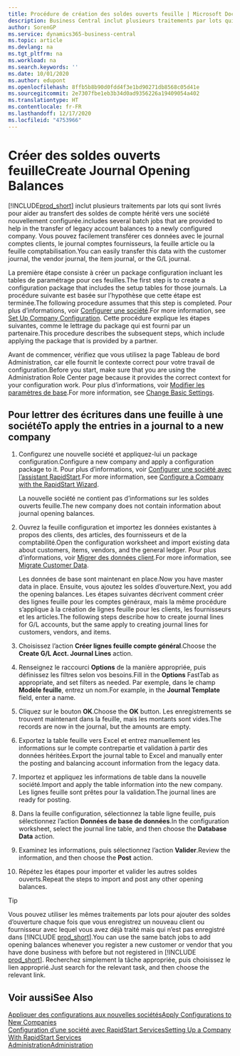 ```yaml
---
title: Procédure de création des soldes ouverts feuille | Microsoft Docs
description: Business Central inclut plusieurs traitements par lots qui sont livrés pour aider au transfert des soldes de compte hérité vers une société nouvellement configurée. Vous pouvez facilement transférer ces données avec des validations de feuille.
author: SorenGP
ms.service: dynamics365-business-central
ms.topic: article
ms.devlang: na
ms.tgt_pltfrm: na
ms.workload: na
ms.search.keywords: ''
ms.date: 10/01/2020
ms.author: edupont
ms.openlocfilehash: 8ffb5b8b90d0fdd4f3e1bd90271db8568c05d41e
ms.sourcegitcommit: 2e7307fbe1eb3b34d0ad9356226a19409054a402
ms.translationtype: HT
ms.contentlocale: fr-FR
ms.lasthandoff: 12/17/2020
ms.locfileid: "4753966"
---
```

# <a name="create-journal-opening-balances"></a><span data-ttu-id="c638d-104">Créer des soldes ouverts feuille</span><span class="sxs-lookup"><span data-stu-id="c638d-104">Create Journal Opening Balances</span></span>

[!INCLUDE[prod_short](includes/prod_short.md)] <span data-ttu-id="c638d-105">inclut plusieurs traitements par lots qui sont livrés pour aider au transfert des soldes de compte hérité vers une société nouvellement configurée.</span><span class="sxs-lookup"><span data-stu-id="c638d-105">includes several batch jobs that are provided to help in the transfer of legacy account balances to a newly configured company.</span></span> <span data-ttu-id="c638d-106">Vous pouvez facilement transférer ces données avec le journal comptes clients, le journal comptes fournisseurs, la feuille article ou la feuille comptabilisation.</span><span class="sxs-lookup"><span data-stu-id="c638d-106">You can easily transfer this data with the customer journal, the vendor journal, the item journal, or the G/L journal.</span></span>

<span data-ttu-id="c638d-107">La première étape consiste à créer un package configuration incluant les tables de paramétrage pour ces feuilles.</span><span class="sxs-lookup"><span data-stu-id="c638d-107">The first step is to create a configuration package that includes the setup tables for those journals.</span></span> <span data-ttu-id="c638d-108">La procédure suivante est basée sur l’hypothèse que cette étape est terminée.</span><span class="sxs-lookup"><span data-stu-id="c638d-108">The following procedure assumes that this step is completed.</span></span> <span data-ttu-id="c638d-109">Pour plus d’informations, voir [Configurer une société](admin-set-up-company-configuration.md).</span><span class="sxs-lookup"><span data-stu-id="c638d-109">For more information, see [Set Up Company Configuration](admin-set-up-company-configuration.md).</span></span> <span data-ttu-id="c638d-110">Cette procédure explique les étapes suivantes, comme le lettrage du package qui est fourni par un partenaire.</span><span class="sxs-lookup"><span data-stu-id="c638d-110">This procedure describes the subsequent steps, which include applying the package that is provided by a partner.</span></span>  

<span data-ttu-id="c638d-111">Avant de commencer, vérifiez que vous utilisez la page Tableau de bord Administration, car elle fournit le contexte correct pour votre travail de configuration.</span><span class="sxs-lookup"><span data-stu-id="c638d-111">Before you start, make sure that you are using the Administration Role Center page because it provides the correct context for your configuration work.</span></span> <span data-ttu-id="c638d-112">Pour plus d’informations, voir [Modifier les paramètres de base](ui-change-basic-settings.md).</span><span class="sxs-lookup"><span data-stu-id="c638d-112">For more information, see [Change Basic Settings](ui-change-basic-settings.md).</span></span>

## <a name="to-apply-the-entries-in-a-journal-to-a-new-company"></a><span data-ttu-id="c638d-113">Pour lettrer des écritures dans une feuille à une société</span><span class="sxs-lookup"><span data-stu-id="c638d-113">To apply the entries in a journal to a new company</span></span>

1. <span data-ttu-id="c638d-114">Configurez une nouvelle société et appliquez-lui un package configuration.</span><span class="sxs-lookup"><span data-stu-id="c638d-114">Configure a new company and apply a configuration package to it.</span></span> <span data-ttu-id="c638d-115">Pour plus d’informations, voir [Configurer une société avec l’assistant RapidStart](admin-how-to-configure-a-company-with-the-rapidstart-wizard.md).</span><span class="sxs-lookup"><span data-stu-id="c638d-115">For more information, see [Configure a Company with the RapidStart Wizard](admin-how-to-configure-a-company-with-the-rapidstart-wizard.md).</span></span>  

    <span data-ttu-id="c638d-116">La nouvelle société ne contient pas d’informations sur les soldes ouverts feuille.</span><span class="sxs-lookup"><span data-stu-id="c638d-116">The new company does not contain information about journal opening balances.</span></span>  

2. <span data-ttu-id="c638d-117">Ouvrez la feuille configuration et importez les données existantes à propos des clients, des articles, des fournisseurs et de la comptabilité.</span><span class="sxs-lookup"><span data-stu-id="c638d-117">Open the configuration worksheet and import existing data about customers, items, vendors, and the general ledger.</span></span> <span data-ttu-id="c638d-118">Pour plus d’informations, voir [Migrer des données client](admin-migrate-customer-data.md).</span><span class="sxs-lookup"><span data-stu-id="c638d-118">For more information, see [Migrate Customer Data](admin-migrate-customer-data.md).</span></span>  

    <span data-ttu-id="c638d-119">Les données de base sont maintenant en place.</span><span class="sxs-lookup"><span data-stu-id="c638d-119">Now you have master data in place.</span></span> <span data-ttu-id="c638d-120">Ensuite, vous ajoutez les soldes d’ouverture.</span><span class="sxs-lookup"><span data-stu-id="c638d-120">Next, you add the opening balances.</span></span> <span data-ttu-id="c638d-121">Les étapes suivantes décrivent comment créer des lignes feuille pour les comptes généraux, mais la même procédure s’applique à la création de lignes feuille pour les clients, les fournisseurs et les articles.</span><span class="sxs-lookup"><span data-stu-id="c638d-121">The following steps describe how to create journal lines for G/L accounts, but the same apply to creating journal lines for customers, vendors, and items.</span></span>  
3. <span data-ttu-id="c638d-122">Choisissez l’action **Créer lignes feuille compte général**.</span><span class="sxs-lookup"><span data-stu-id="c638d-122">Choose the **Create G/L Acct. Journal Lines** action.</span></span>  
4. <span data-ttu-id="c638d-123">Renseignez le raccourci **Options** de la manière appropriée, puis définissez les filtres selon vos besoins.</span><span class="sxs-lookup"><span data-stu-id="c638d-123">Fill in the **Options** FastTab as appropriate, and set filters as needed.</span></span> <span data-ttu-id="c638d-124">Par exemple, dans le champ **Modèle feuille**, entrez un nom.</span><span class="sxs-lookup"><span data-stu-id="c638d-124">For example, in the **Journal Template** field, enter a name.</span></span>  
5. <span data-ttu-id="c638d-125">Cliquez sur le bouton **OK**.</span><span class="sxs-lookup"><span data-stu-id="c638d-125">Choose the **OK** button.</span></span> <span data-ttu-id="c638d-126">Les enregistrements se trouvent maintenant dans la feuille, mais les montants sont vides.</span><span class="sxs-lookup"><span data-stu-id="c638d-126">The records are now in the journal, but the amounts are empty.</span></span>  
6. <span data-ttu-id="c638d-127">Exportez la table feuille vers Excel et entrez manuellement les informations sur le compte contrepartie et validation à partir des données héritées.</span><span class="sxs-lookup"><span data-stu-id="c638d-127">Export the journal table to Excel and manually enter the posting and balancing account information from the legacy data.</span></span>
7. <span data-ttu-id="c638d-128">Importez et appliquez les informations de table dans la nouvelle société.</span><span class="sxs-lookup"><span data-stu-id="c638d-128">Import and apply the table information into the new company.</span></span> <span data-ttu-id="c638d-129">Les lignes feuille sont prêtes pour la validation.</span><span class="sxs-lookup"><span data-stu-id="c638d-129">The journal lines are ready for posting.</span></span>  
8. <span data-ttu-id="c638d-130">Dans la feuille configuration, sélectionnez la table ligne feuille, puis sélectionnez l’action **Données de base de données**.</span><span class="sxs-lookup"><span data-stu-id="c638d-130">In the configuration worksheet, select the journal line table, and then choose the **Database Data** action.</span></span>  
9. <span data-ttu-id="c638d-131">Examinez les informations, puis sélectionnez l’action **Valider**.</span><span class="sxs-lookup"><span data-stu-id="c638d-131">Review the information, and then choose the **Post** action.</span></span>  
10. <span data-ttu-id="c638d-132">Répétez les étapes pour importer et valider les autres soldes ouverts.</span><span class="sxs-lookup"><span data-stu-id="c638d-132">Repeat the steps to import and post any other opening balances.</span></span>  

> [!TIP]
> <span data-ttu-id="c638d-133">Vous pouvez utiliser les mêmes traitements par lots pour ajouter des soldes d’ouverture chaque fois que vous enregistrez un nouveau client ou fournisseur avec lequel vous avez déjà traité mais qui n’est pas enregistré dans [!INCLUDE [prod_short](includes/prod_short.md)].</span><span class="sxs-lookup"><span data-stu-id="c638d-133">You can use the same batch jobs to add opening balances whenever you register a new customer or vendor that you have done business with before but not registered in [!INCLUDE [prod_short](includes/prod_short.md)].</span></span> <span data-ttu-id="c638d-134">Recherchez simplement la tâche appropriée, puis choisissez le lien approprié.</span><span class="sxs-lookup"><span data-stu-id="c638d-134">Just search for the relevant task, and then choose the relevant link.</span></span>

## <a name="see-also"></a><span data-ttu-id="c638d-135">Voir aussi</span><span class="sxs-lookup"><span data-stu-id="c638d-135">See Also</span></span>

[<span data-ttu-id="c638d-136">Appliquer des configurations aux nouvelles sociétés</span><span class="sxs-lookup"><span data-stu-id="c638d-136">Apply Configurations to New Companies</span></span>](admin-apply-configuration-to-new-companies.md)  
[<span data-ttu-id="c638d-137">Configuration d’une société avec RapidStart Services</span><span class="sxs-lookup"><span data-stu-id="c638d-137">Setting Up a Company With RapidStart Services</span></span>](admin-set-up-a-company-with-rapidstart.md)  
[<span data-ttu-id="c638d-138">Administration</span><span class="sxs-lookup"><span data-stu-id="c638d-138">Administration</span></span>](admin-setup-and-administration.md)  
